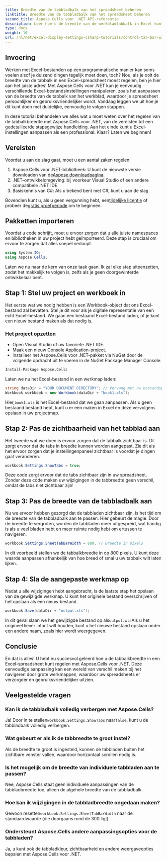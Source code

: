 ```yaml
---
title: Breedte van de tabbladbalk van het spreadsheet beheren
linktitle: Breedte van de tabbladbalk van het spreadsheet beheren
second_title: Aspose.Cells voor .NET API-referentie
description: Leer hoe u de breedte van de werkbladtabbalk in Excel kunt regelen met Aspose.Cells voor .NET met deze stapsgewijze tutorial. Pas uw Excel-bestanden efficiënt aan.
type: docs
weight: 10
url: /nl/net/excel-display-settings-csharp-tutorials/control-tab-bar-width-of-spreadsheet/
---
```

## Invoering

Werken met Excel-bestanden op een programmatische manier kan soms voelen alsof je duizend dingen tegelijk moet doen, toch? Nou, als je ooit de breedte van de tabbalk in een Excel-spreadsheet moest regelen, ben je hier aan het juiste adres! Met Aspose.Cells voor .NET kun je eenvoudig verschillende Excel-bestandsinstellingen manipuleren, zoals het aanpassen van de breedte van de tabbalk van het werkblad, waardoor je spreadsheet persoonlijker en gebruiksvriendelijker wordt. Vandaag leggen we uit hoe je dit kunt doen met duidelijke, eenvoudig te volgen stappen.

In deze tutorial behandelen we alles wat u moet weten over het regelen van de tabbalkbreedte met Aspose.Cells voor .NET, van de vereisten tot een gedetailleerde stapsgewijze handleiding. Aan het einde kunt u Excel-instellingen aanpassen als een professional. Klaar? Laten we beginnen!

## Vereisten

Voordat u aan de slag gaat, moet u een aantal zaken regelen:

1.  Aspose.Cells voor .NET-bibliotheek: U kunt de nieuwste versie downloaden van de[Aspose downloadpagina](https://releases.aspose.com/cells/net/).
2. .NET-ontwikkelomgeving: bij voorkeur Visual Studio of een andere compatibele .NET IDE.
3. Basiskennis van C#: Als u bekend bent met C#, kunt u aan de slag.

 Bovendien kunt u, als u geen vergunning hebt, een[tijdelijke licentie](https://purchase.aspose.com/temporary-license/) of probeer de[gratis proefperiode](https://releases.aspose.com/) om te beginnen.

## Pakketten importeren

Voordat u code schrijft, moet u ervoor zorgen dat u alle juiste namespaces en bibliotheken in uw project hebt geïmporteerd. Deze stap is cruciaal om ervoor te zorgen dat alles soepel verloopt.

```csharp
using System.IO;
using Aspose.Cells;
```

Laten we nu naar de kern van onze taak gaan. Ik zal elke stap uiteenzetten, zodat het makkelijk te volgen is, zelfs als je geen doorgewinterde ontwikkelaar bent.

## Stap 1: Stel uw project en werkboek in

Het eerste wat we nodig hebben is een Workbook-object dat ons Excel-bestand zal bevatten. Stel je dit voor als je digitale representatie van een echt Excel-bestand. We gaan een bestaand Excel-bestand laden, of je kunt een nieuw bestand maken als dat nodig is.

### Het project opzetten

- Open Visual Studio of uw favoriete .NET IDE.
- Maak een nieuw Console Application-project.
- Installeer het Aspose.Cells voor .NET-pakket via NuGet door de volgende opdracht uit te voeren in de NuGet Package Manager Console:

```bash
Install-Package Aspose.Cells
```

Laten we nu het Excel-bestand in een werkmap laden:

```csharp
string dataDir = "YOUR DOCUMENT DIRECTORY"; // Vervang met uw bestandspad
Workbook workbook = new Workbook(dataDir + "book1.xls"); 
```

 Hier,`book1.xls` is het Excel-bestand dat we gaan aanpassen. Als u geen bestaand bestand hebt, kunt u er een maken in Excel en deze vervolgens opslaan in uw projectmap.

## Stap 2: Pas de zichtbaarheid van het tabblad aan

Het tweede wat we doen is ervoor zorgen dat de tabbalk zichtbaar is. Dit zorgt ervoor dat de tabs in breedte kunnen worden aangepast. Zie dit als het ervoor zorgen dat je instellingenpaneel zichtbaar is voordat je dingen gaat veranderen.

```csharp
workbook.Settings.ShowTabs = true;
```

Deze code zorgt ervoor dat de tabs zichtbaar zijn in uw spreadsheet. Zonder deze code maken uw wijzigingen in de tabbreedte geen verschil, omdat de tabs niet zichtbaar zijn!

## Stap 3: Pas de breedte van de tabbladbalk aan

Nu we ervoor hebben gezorgd dat de tabbladen zichtbaar zijn, is het tijd om de breedte van de tabbladbalk aan te passen. Hier gebeurt de magie. Door de breedte te vergroten, worden de tabbladen meer uitgespreid, wat handig is als u veel bladen hebt en meer ruimte nodig hebt om ertussen te navigeren.

```csharp
workbook.Settings.SheetTabBarWidth = 800; // Breedte in pixels
```

In dit voorbeeld stellen we de tabbalkbreedte in op 800 pixels. U kunt deze waarde aanpassen afhankelijk van hoe breed of smal u uw tabbalk wilt laten lijken.

## Stap 4: Sla de aangepaste werkmap op

Nadat u alle wijzigingen hebt aangebracht, is de laatste stap het opslaan van de gewijzigde werkmap. U kunt het originele bestand overschrijven of het opslaan als een nieuw bestand.

```csharp
workbook.Save(dataDir + "output.xls");
```

 In dit geval slaan we het gewijzigde bestand op als`output.xls`Als u het origineel liever intact wilt houden, kunt u het nieuwe bestand opslaan onder een andere naam, zoals hier wordt weergegeven.

## Conclusie

En dat is alles! U hebt nu succesvol geleerd hoe u de tabbalkbreedte in een Excel-spreadsheet kunt regelen met Aspose.Cells voor .NET. Deze eenvoudige aanpassing kan een wereld van verschil maken bij het navigeren door grote werkmappen, waardoor uw spreadsheets er verzorgder en gebruiksvriendelijker uitzien.

## Veelgestelde vragen

### Kan ik de tabbladbalk volledig verbergen met Aspose.Cells?
 Ja! Door in te stellen`workbook.Settings.ShowTabs` naar`false`, kunt u de tabbladbalk volledig verbergen.

### Wat gebeurt er als ik de tabbreedte te groot instel?
Als de breedte te groot is ingesteld, kunnen de tabbladen buiten het zichtbare venster vallen, waardoor horizontaal scrollen nodig is.

### Is het mogelijk om de breedte van individuele tabbladen aan te passen?
Nee, Aspose.Cells staat geen individuele aanpassingen van de tabbladbreedte toe, alleen de algehele breedte van de tabbladbalk.

### Hoe kan ik wijzigingen in de tabbladbreedte ongedaan maken?
 Gewoon resetten`workbook.Settings.SheetTabBarWidth` naar de standaardwaarde (die doorgaans rond de 300 ligt).

### Ondersteunt Aspose.Cells andere aanpassingsopties voor de tabbladen?
Ja, u kunt ook de tabbladkleur, zichtbaarheid en andere weergaveopties bepalen met Aspose.Cells voor .NET.